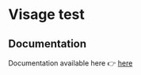 # Visage test

## Documentation

Documentation available here :point_right: [here](https://bento-starter.netlify.com/)